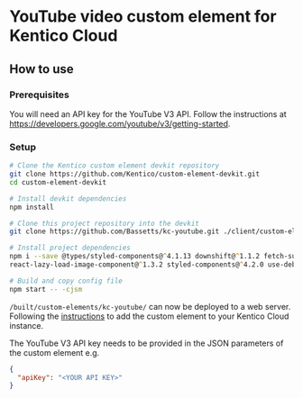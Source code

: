 # YouTube video custom element for Kentico Cloud

## How to use

### Prerequisites

You will need an API key for the YouTube V3 API. Follow the instructions at https://developers.google.com/youtube/v3/getting-started.

### Setup

```zsh
# Clone the Kentico custom element devkit repository
git clone https://github.com/Kentico/custom-element-devkit.git
cd custom-element-devkit

# Install devkit dependencies
npm install

# Clone this project repository into the devkit
git clone https://github.com/Bassetts/kc-youtube.git ./client/custom-elements/kc-youtube

# Install project dependencies
npm i --save @types/styled-components@^4.1.13 downshift@^1.1.2 fetch-suspense@^1.1.0 react@^16.8.4 react-dom@^16.8.4  \
react-lazy-load-image-component@^1.3.2 styled-components@^4.2.0 use-debounce@^1.1.2

# Build and copy config file
npm start -- -cjsm
```

`/built/custom-elements/kc-youtube/` can now be deployed to a web server. Following the [instructions](https://developer.kenticocloud.com/docs/integrating-content-editing-features#section-3-displaying-a-custom-element-in-kentico-cloud) to add the custom element to your Kentico Cloud instance.

The YouTube V3 API key needs to be provided in the JSON parameters of the custom element e.g.

```json
{
  "apiKey": "<YOUR API KEY>"
}
```
